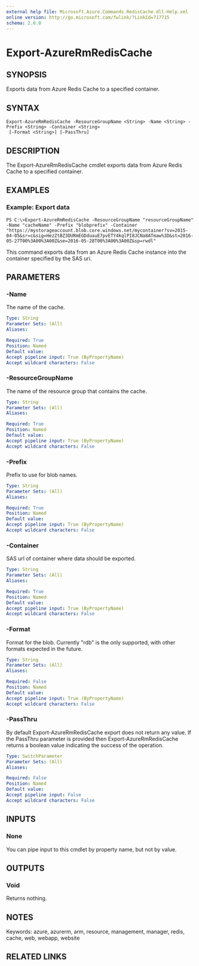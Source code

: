 ```yaml
---
external help file: Microsoft.Azure.Commands.RedisCache.dll-Help.xml
online version: http://go.microsoft.com/fwlink/?LinkId=717715
schema: 2.0.0
---
```


# Export-AzureRmRedisCache
## SYNOPSIS
Exports data from Azure Redis Cache to a specified container.

## SYNTAX

```
Export-AzureRmRedisCache -ResourceGroupName <String> -Name <String> -Prefix <String> -Container <String>
 [-Format <String>] [-PassThru]
```

## DESCRIPTION
The Export-AzureRmRedisCache cmdlet exports data from Azure Redis Cache to a specified container.

## EXAMPLES

### Example: Export data
```
PS C:\>Export-AzureRmRedisCache -ResourceGroupName "resourceGroupName" -Name "cacheName" -Prefix "blobprefix" -Container "https://mystorageaccount.blob.core.windows.net/mycontainer?sv=2015-04-05&sr=c&sig=HezZtBZ3DURmEGDduauE7pvETY4kqlPI8JCNa8ATmaw%3D&st=2016-05-27T00%3A00%3A00Z&se=2016-05-28T00%3A00%3A00Z&sp=rwdl"
```

This command exports data from an Azure Redis Cache instance into the container specified by the SAS uri.

## PARAMETERS

### -Name
The name of the cache.

```yaml
Type: String
Parameter Sets: (All)
Aliases: 

Required: True
Position: Named
Default value: 
Accept pipeline input: True (ByPropertyName)
Accept wildcard characters: False
```

### -ResourceGroupName
The name of the resource group that contains the cache.

```yaml
Type: String
Parameter Sets: (All)
Aliases: 

Required: True
Position: Named
Default value: 
Accept pipeline input: True (ByPropertyName)
Accept wildcard characters: False
```

### -Prefix
Prefix to use for blob names.

```yaml
Type: String
Parameter Sets: (All)
Aliases: 

Required: True
Position: Named
Default value: 
Accept pipeline input: True (ByPropertyName)
Accept wildcard characters: False
```

### -Container
SAS url of container where data should be exported.

```yaml
Type: String
Parameter Sets: (All)
Aliases: 

Required: True
Position: Named
Default value: 
Accept pipeline input: True (ByPropertyName)
Accept wildcard characters: False
```

### -Format
Format for the blob. 
Currently "rdb" is the only supported, with other formats expected in the future.

```yaml
Type: String
Parameter Sets: (All)
Aliases: 

Required: False
Position: Named
Default value: 
Accept pipeline input: True (ByPropertyName)
Accept wildcard characters: False
```

### -PassThru
By default Export-AzureRmRedisCache export does not return any value.
If the PassThru parameter is provided then Export-AzureRmRedisCache returns a boolean value indicating the success of the operation.

```yaml
Type: SwitchParameter
Parameter Sets: (All)
Aliases: 

Required: False
Position: Named
Default value: 
Accept pipeline input: False
Accept wildcard characters: False
```

## INPUTS

### None
You can pipe input to this cmdlet by property name, but not by value.

## OUTPUTS

### Void
Returns nothing.

## NOTES
Keywords: azure, azurerm, arm, resource, management, manager, redis, cache, web, webapp, website

## RELATED LINKS

